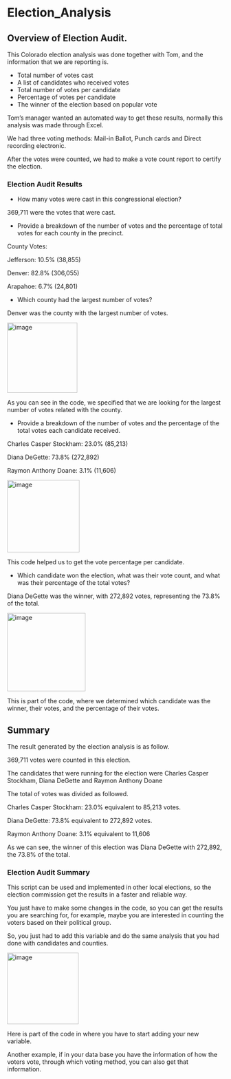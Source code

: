 # Election_Analysis

## Overview of Election Audit.

This Colorado election analysis was done together with Tom, and the information that we are reporting is. 

- Total number of votes cast
- A list of candidates who received votes
- Total number of votes per candidate
- Percentage of votes per candidate
- The winner of the election based on popular vote

Tom’s manager wanted an automated way to get these results, normally this analysis was made through Excel.

We had three voting methods: Mail-in Ballot, Punch cards and Direct recording electronic.

After the votes were counted, we had to make a vote count report to certify the election.


### Election Audit Results

-	How many votes were cast in this congressional election?

369,711 were the votes that were cast.

-	Provide a breakdown of the number of votes and the percentage of total votes for each county in the precinct.

County Votes:

Jefferson: 10.5% (38,855)

Denver: 82.8% (306,055)

Arapahoe: 6.7% (24,801)

-	Which county had the largest number of votes?

Denver was the county with the largest number of votes.

<img width="163" alt="image" src="https://user-images.githubusercontent.com/90534703/136637351-f2daeaf2-b3db-4c32-aecb-9ab9824d3eb9.png">
 
As you can see in the code, we specified that we are looking for the largest number of votes related with the county.


-	Provide a breakdown of the number of votes and the percentage of the total votes each candidate received.

Charles Casper Stockham: 23.0% (85,213)

Diana DeGette: 73.8% (272,892)

Raymon Anthony Doane: 3.1% (11,606)

 <img width="168" alt="image" src="https://user-images.githubusercontent.com/90534703/136637380-d2053a44-3106-4853-a7d3-c27c768076d9.png">


This code helped us to get the vote percentage per candidate.

-	Which candidate won the election, what was their vote count, and what was their percentage of the total votes?

Diana DeGette was the winner, with 272,892 votes, representing the 73.8% of the total.

 <img width="182" alt="image" src="https://user-images.githubusercontent.com/90534703/136637389-3dc0dd97-8e42-4c96-bb70-f2b92ebfc55e.png">


This is part of the code, where we determined which candidate was the winner, their votes, and the percentage of their votes.


## Summary

The result generated by the election analysis is as follow.

369,711 votes were counted in this election.

The candidates that were running for the election were Charles Casper Stockham, Diana DeGette and Raymon Anthony Doane

The total of votes was divided as followed.

Charles Casper Stockham: 23.0% equivalent to 85,213 votes.

Diana DeGette: 73.8% equivalent to 272,892 votes.

Raymon Anthony Doane: 3.1% equivalent to 11,606

As we can see, the winner of this election was Diana DeGette with 272,892, the 73.8% of the total.


### Election Audit Summary

This script can be used and implemented in other local elections, so the election commission get the results in a faster and reliable way.

You just have to make some changes in the code, so you can get the results you are searching for, for example, maybe you are interested in counting the voters
based on their political group.

So, you just had to add this variable and do the same analysis that you had done with candidates and counties.

<img width="166" alt="image" src="https://user-images.githubusercontent.com/90534703/136637402-2c7ed662-5adb-491f-9a83-808161bf49ee.png">
 

Here is part of the code in where you have to start adding your new variable.

Another example, if in your data base you have the information of how the voters vote, through which voting method, you can also get that information.

